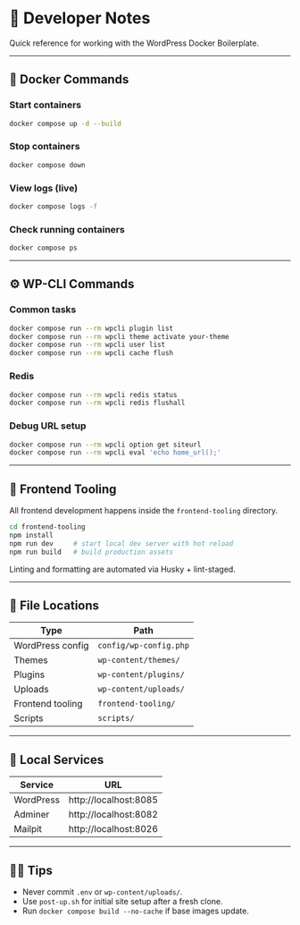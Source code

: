 # 🧰 Developer Notes

Quick reference for working with the WordPress Docker Boilerplate.

---

## 🐳 Docker Commands

### Start containers
```bash
docker compose up -d --build
```

### Stop containers
```bash
docker compose down
```

### View logs (live)
```bash
docker compose logs -f
```

### Check running containers
```bash
docker compose ps
```

---

## ⚙️ WP-CLI Commands

### Common tasks
```bash
docker compose run --rm wpcli plugin list
docker compose run --rm wpcli theme activate your-theme
docker compose run --rm wpcli user list
docker compose run --rm wpcli cache flush
```

### Redis
```bash
docker compose run --rm wpcli redis status
docker compose run --rm wpcli redis flushall
```

### Debug URL setup
```bash
docker compose run --rm wpcli option get siteurl
docker compose run --rm wpcli eval 'echo home_url();'
```

---

## 🎨 Frontend Tooling

All frontend development happens inside the `frontend-tooling` directory.

```bash
cd frontend-tooling
npm install
npm run dev     # start local dev server with hot reload
npm run build   # build production assets
```

Linting and formatting are automated via Husky + lint-staged.

---

## 🧩 File Locations

| Type | Path |
|------|------|
| WordPress config | `config/wp-config.php` |
| Themes | `wp-content/themes/` |
| Plugins | `wp-content/plugins/` |
| Uploads | `wp-content/uploads/` |
| Frontend tooling | `frontend-tooling/` |
| Scripts | `scripts/` |

---

## 🧱 Local Services

| Service | URL |
|----------|------|
| WordPress | http://localhost:8085 |
| Adminer | http://localhost:8082 |
| Mailpit | http://localhost:8026 |

---

## 🧑‍💻 Tips

- Never commit `.env` or `wp-content/uploads/`.
- Use `post-up.sh` for initial site setup after a fresh clone.
- Run `docker compose build --no-cache` if base images update.

